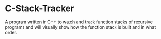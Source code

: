 # C-Stack-Tracker
A program written in C++ to watch and track function stacks of recursive programs and will visually show how the function stack is built and in what order.
